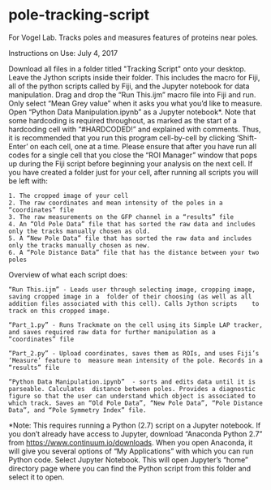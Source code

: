 # pole-tracking-script
For Vogel Lab. Tracks poles and measures features of proteins near poles.

Instructions on Use:
July 4, 2017

Download all files in a folder titled "Tracking Script" onto your desktop. Leave the Jython scripts inside their folder. This includes the macro for Fiji, all of the python scripts called by Fiji, and the Jupyter notebook for data manipulation. Drag and drop the “Run This.ijm” macro file into Fiji and run. Only select “Mean Grey value” when it asks you what you’d like to measure. Open “Python Data Manipulation.ipynb” as a Jupyter notebook*. Note that some hardcoding is required throughout, as marked as the start of a hardcoding cell with “#HARDCODED!” and explained with comments. Thus, it is recommended that you run this program cell-by-cell by clicking ‘Shift-Enter’ on each cell, one at a time. Please ensure that after you have run all codes for a single cell that you close the “ROI Manager” window that pops up during the Fiji script before beginning your analysis on the next cell. If you have created a folder just for your cell, after running all scripts you will be left with:

	1. The cropped image of your cell
	2. The raw coordinates and mean intensity of the poles in a “coordinates” file
	3. The raw measurements on the GFP channel in a “results” file
	4. An “Old Pole Data” file that has sorted the raw data and includes only the tracks manually chosen as old.
	5. A “New Pole Data” file that has sorted the raw data and includes only the tracks manually chosen as new.
	6. A “Pole Distance Data” file that has the distance between your two poles


Overview of what each script does:

	“Run This.ijm” - Leads user through selecting image, cropping image, saving cropped image in a 	folder of their choosing (as well as all addition files associated with this cell). Calls Jython scripts 	to track on this cropped image.

	“Part_1.py” - Runs Trackmate on the cell using its Simple LAP tracker, and saves required raw data for further manipulation as a “coordinates” file

	“Part_2.py” - Upload coordinates, saves them as ROIs, and uses Fiji’s ‘Measure’ feature to 	measure mean intensity of the pole. Records in a “results” file

	“Python Data Manipulation.ipynb”  - sorts and edits data until it is parseable. Calculates 	distance between poles. Provides a diagnostic figure so that the user can understand which object is associated to which track. Saves an “Old Pole Data”, “New Pole Data”, “Pole Distance Data”, and “Pole Symmetry Index” file. 


*Note: This requires running a Python (2.7) script on a Jupyter notebook. If you don’t already have access to Jupyter, download “Anaconda Python 2.7” from https://www.continuum.io/downloads. When you open Anaconda, it will give you several options of “My Applications” with which you can run Python code. Select Jupyter Notebook. This will open Jupyter’s “home” directory page where you can find the Python script from this folder and select it to open.
